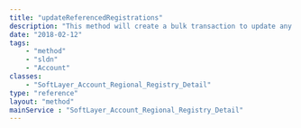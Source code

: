 ```yaml
---
title: "updateReferencedRegistrations"
description: "This method will create a bulk transaction to update any registrations that reference this detail object. It should only be called from a child class such as [SoftLayer_Account_Regional_Registry_Detail_Person](/reference/datatypes/SoftLayer_Account_Regional_Registry_Detail_Person) or [SoftLayer_Account_Regional_Registry_Detail_Network](/reference/datatypes/SoftLayer_Account_Regional_Registry_Detail_Network). The registrations should be in the Open or Registration_Complete status. "
date: "2018-02-12"
tags:
    - "method"
    - "sldn"
    - "Account"
classes:
    - "SoftLayer_Account_Regional_Registry_Detail"
type: "reference"
layout: "method"
mainService : "SoftLayer_Account_Regional_Registry_Detail"
---
```

